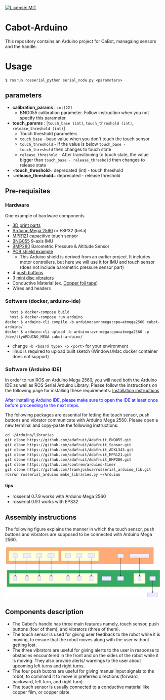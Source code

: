 [![License: MIT](https://img.shields.io/badge/License-MIT-yellow.svg)](https://opensource.org/licenses/MIT)

# Cabot-Arduino

This repository contains an Arduino project for CaBot, managaing sensors and the handle.

# Usage

```
$ rosrun rosserial_python serial_node.py <parameters>
```

## parameters

- **calibration_params** : `int[22]`
  - BNO055 calibration parameter. Follow instruction when you not specify this parameter.
- **touch_params** : [`touch_base (int)`, `touch_threshold (int)`, `release_threshold (int)`]
  - Touch threshold parameters
  - `touch_base` - base value when you don't touch the touch sensor
  - `touch_threshold` - if the value is below `touch_base - touch_threshold` then changes to touch state
  - `release_threshold` - After transitioning to touch state, the value bigger than `touch_base - release_threshold` then changes to release state
- ~**touch_threshold**~ deprecated (int) - touch threshold
- ~**release_threshold**~ deprecated - release threshold

## Pre-requisites

### Hardware

One example of hardware components

- [3D print parts](https://github.com/CMU-cabot/cabot_design/tree/master/cabot2_e2/handle)
- [Arduino Mega 2560](https://store.arduino.cc/usa/mega-2560-r3) or ESP32 (beta)
- [MPR121](https://www.adafruit.com/product/1982) capacitive touch sensor
- [BNG055](https://www.adafruit.com/product/2472) 9-axis IMU
- [BMP280](https://www.adafruit.com/product/2651) Barometric Pressure & Altitude Sensor
- [PCB shield example](https://github.com/RealCabot/simplePCB.git)
  - This Arduino shield is derived from an earlier project. It includes motor controllers, but here we will use it for IMU and touch sensor (does not include barometric pressure sensor part)
- 4 [push buttons](https://www.adafruit.com/product/4183)
- 3 [mini disc vibrators](https://www.adafruit.com/product/1201)
- Conductive Material (ex. [Copper foil tape](https://www.adafruit.com/product/3483))
- Wires and headers

### Software (docker, arduino-ide)

```
  host $ docker-compose build
  host $ docker-compose run arduino
docker $ arduino-cli compile -b arduino:avr:mega:cpu=atmega2560 cabot-arduino/
docker $ arduino-cli upload -b arduino:avr:mega:cpu=atmega2560 -p /dev/ttyARDUINO_MEGA cabot-arduino/
```
- change `-b <board type> -p <port>` for your environment
- linux is required to upload built sketch (Windows/Mac docker container does not support)


### Software (Arduino IDE)

In order to run ROS on Arduino Mega 2560, you will need both the Arduino IDE as well as ROS Serial Arduino Library. Please follow the instructions on the following page for installing these requirements:
[Installation instructions](http://wiki.ros.org/rosserial_arduino/Tutorials/Arduino%20IDE%20Setup)

<font color = "blue">After installing Arduino IDE, please make sure to open the IDE at least once before proceeding to the next steps.</font>

The following packages are essential for letting the touch sensor, push buttons and vibrator communicate with Arduino Mega 2560. Please open a new terminal and copy-paste the following instructions:
```
cd ~/Arduino/libraries
git clone https://github.com/adafruit/Adafruit_BNO055.git
git clone https://github.com/adafruit/Adafruit_Sensor.git
git clone https://github.com/adafruit/Adafruit_ADXL343.git
git clone https://github.com/adafruit/Adafruit_MPR121.git
git clone https://github.com/adafruit/Adafruit_BMP280.git
git clone https://github.com/contrem/arduino-timer
git clone https://github.com/frankjoshua/rosserial_arduino_lib.git
rosrun rosserial_arduino make_libraries.py ~/Arduino
```

#### tips

- rosserial 0.7.9 works with Arduino Mega 2560
- rosserial 0.9.1 works with EPS32

## Assembly instructions

The following figure explains the manner in which the touch sensor, push buttons and vibrators are supposed to be connected with Arduino Mega 2560.

<p align="center">
  <img src="figures/Arduino_shield.svg">
</p>

## Components description

- The Cabot's handle has three main features namely, touch sensor, push buttons (four of them), and vibrators (three of them).
- The touch sensor is used for giving user feedback to the robot while it is moving, to ensure that the robot moves along with the user without getting lost.
- The three vibrators are useful for giving alerts to the user in response to obstacles encountered in the front and on the sides of the robot while it is moving. They also provide alerts/ warnings to the user about upcoming left turns and right turns.
- The four push butons are useful for giving manual input signals to the robot, to command it to move in preferred directions (forward, backward, left turn, and right turn).
- The touch sensor is usually connected to a conductive material like copper film, or copper plate.
